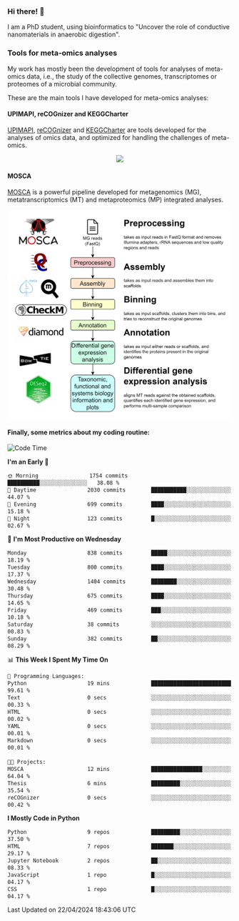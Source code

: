 ### Hi there! 👋

I am a PhD student, using bioinformatics to "Uncover the role of conductive nanomaterials in anaerobic digestion".

### Tools for meta-omics analyses

My work has mostly been the development of tools for analyses of meta-omics data, i.e., the study of the collective genomes, transcriptomes or proteomes of a microbial community.

These are the main tools I have developed for meta-omics analyses:

#### UPIMAPI, reCOGnizer and KEGGCharter

[UPIMAPI](https://github.com/iquasere/UPIMAPI), [reCOGnizer](https://github.com/iquasere/reCOGnizer) and [KEGGCharter](https://github.com/iquasere/KEGGCharter) are tools developed for the analyses of omics data, and optimized for handling the challenges of meta-omics.

<p align="center">
    <img src="assets/annotation_paper.png">
</p>

#### MOSCA

[MOSCA](https://github.com/iquasere/MOSCA) is a powerful pipeline developed for metagenomics (MG), metatranscriptomics (MT) and metaproteomics (MP) integrated analyses.

<p align="center">
    <img src="assets/mosca_workflow.png" align="center" width="700">
</p>


#### Finally, some metrics about my coding routine:

<!--START_SECTION:waka-->
![Code Time](http://img.shields.io/badge/Code%20Time-820%20hrs%2035%20mins-blue)

**I'm an Early 🐤** 

```text
🌞 Morning                1754 commits        ██████████░░░░░░░░░░░░░░░   38.08 % 
🌆 Daytime                2030 commits        ███████████░░░░░░░░░░░░░░   44.07 % 
🌃 Evening                699 commits         ████░░░░░░░░░░░░░░░░░░░░░   15.18 % 
🌙 Night                  123 commits         █░░░░░░░░░░░░░░░░░░░░░░░░   02.67 % 
```
📅 **I'm Most Productive on Wednesday** 

```text
Monday                   838 commits         █████░░░░░░░░░░░░░░░░░░░░   18.19 % 
Tuesday                  800 commits         ████░░░░░░░░░░░░░░░░░░░░░   17.37 % 
Wednesday                1404 commits        ████████░░░░░░░░░░░░░░░░░   30.48 % 
Thursday                 675 commits         ████░░░░░░░░░░░░░░░░░░░░░   14.65 % 
Friday                   469 commits         ███░░░░░░░░░░░░░░░░░░░░░░   10.18 % 
Saturday                 38 commits          ░░░░░░░░░░░░░░░░░░░░░░░░░   00.83 % 
Sunday                   382 commits         ██░░░░░░░░░░░░░░░░░░░░░░░   08.29 % 
```


📊 **This Week I Spent My Time On** 

```text
💬 Programming Languages: 
Python                   19 mins             █████████████████████████   99.61 % 
Text                     0 secs              ░░░░░░░░░░░░░░░░░░░░░░░░░   00.33 % 
HTML                     0 secs              ░░░░░░░░░░░░░░░░░░░░░░░░░   00.02 % 
YAML                     0 secs              ░░░░░░░░░░░░░░░░░░░░░░░░░   00.01 % 
Markdown                 0 secs              ░░░░░░░░░░░░░░░░░░░░░░░░░   00.01 % 

🐱‍💻 Projects: 
MOSCA                    12 mins             ████████████████░░░░░░░░░   64.04 % 
Thesis                   6 mins              █████████░░░░░░░░░░░░░░░░   35.54 % 
reCOGnizer               0 secs              ░░░░░░░░░░░░░░░░░░░░░░░░░   00.42 % 
```

**I Mostly Code in Python** 

```text
Python                   9 repos             █████████░░░░░░░░░░░░░░░░   37.50 % 
HTML                     7 repos             ███████░░░░░░░░░░░░░░░░░░   29.17 % 
Jupyter Notebook         2 repos             ██░░░░░░░░░░░░░░░░░░░░░░░   08.33 % 
JavaScript               1 repo              █░░░░░░░░░░░░░░░░░░░░░░░░   04.17 % 
CSS                      1 repo              █░░░░░░░░░░░░░░░░░░░░░░░░   04.17 % 
```




 Last Updated on 22/04/2024 18:43:06 UTC
<!--END_SECTION:waka-->
